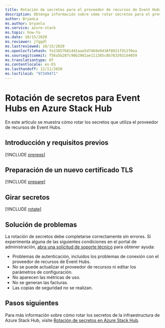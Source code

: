 ```yaml
---
title: Rotación de secretos para el proveedor de recursos de Event Hubs en Azure Stack Hub
description: Obtenga información sobre cómo rotar secretos para el proveedor de recursos de Event Hubs en Azure Stack Hub.
author: BryanLa
ms.author: bryanla
ms.service: azure-stack
ms.topic: how-to
ms.date: 10/15/2020
ms.reviewer: jfggdl
ms.lastreviewed: 10/15/2020
ms.openlocfilehash: fe238576814d1aae5d7469e9438f8921f912f0ea
ms.sourcegitcommit: f56a5b287c90b2081ae111385c8b7833931d4059
ms.translationtype: HT
ms.contentlocale: es-ES
ms.lasthandoff: 12/11/2020
ms.locfileid: "97349471"
---
```

# <a name="how-to-rotate-secrets-for-event-hubs-on-azure-stack-hub"></a>Rotación de secretos para Event Hubs en Azure Stack Hub

En este artículo se muestra cómo rotar los secretos que utiliza el proveedor de recursos de Event Hubs.

## <a name="overview-and-prerequisites"></a>Introducción y requisitos previos

[!INCLUDE [prereqs](../includes/resource-provider-va-rotate-secrets-prereqs.md)]

## <a name="prepare-a-new-tls-certificate"></a>Preparación de un nuevo certificado TLS

[!INCLUDE [prepare](../includes/resource-provider-va-rotate-secrets-prepare.md)]

## <a name="rotate-secrets"></a>Girar secretos

[!INCLUDE [rotate](../includes/resource-provider-va-rotate-secrets-rotate.md)]

## <a name="troubleshooting"></a>Solución de problemas

La rotación de secretos debe completarse correctamente sin errores. Si experimenta alguna de las siguientes condiciones en el portal de administración, [abra una solicitud de soporte técnico](azure-stack-manage-basics.md#where-to-get-support) para obtener ayuda:

   - Problemas de autenticación, incluidos los problemas de conexión con el proveedor de recursos de Event Hubs.
   - No se puede actualizar el proveedor de recursos ni editar los parámetros de configuración.
   - No aparecen las métricas de uso.
   - No se generan las facturas.
   - Las copias de seguridad no se realizan.

## <a name="next-steps"></a>Pasos siguientes

Para más información sobre cómo rotar los secretos de la infraestructura de Azure Stack Hub, visite [Rotación de secretos en Azure Stack Hub](azure-stack-rotate-secrets.md).